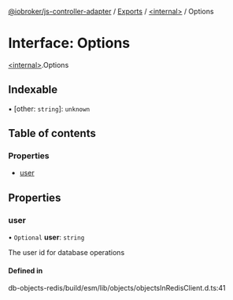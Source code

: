 [@iobroker/js-controller-adapter](../README.md) / [Exports](../modules.md) / [\<internal\>](../modules/internal_.md) / Options

# Interface: Options

[\<internal\>](../modules/internal_.md).Options

## Indexable

▪ [other: `string`]: `unknown`

## Table of contents

### Properties

- [user](internal_.Options.md#user)

## Properties

### user

• `Optional` **user**: `string`

The user id for database operations

#### Defined in

db-objects-redis/build/esm/lib/objects/objectsInRedisClient.d.ts:41
